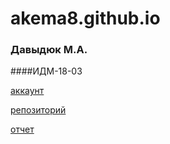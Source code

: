 # akema8.github.io

### Давыдюк М.А. 

####ИДМ-18-03

[аккаунт](https://github.com/Akema8)

[репозиторий](https://github.com/Akema8/akema8.github.io)

[отчет](https://github.com/Akema8/akema8.github.io/blob/master/report)


